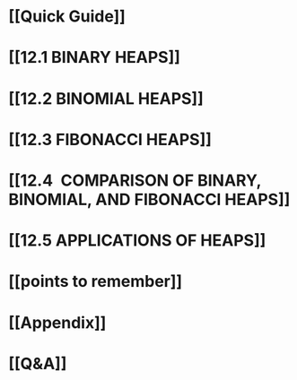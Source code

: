 # [[Quick Guide]]

# [[12.1 BINARY HEAPS]]

# [[12.2 BINOMIAL HEAPS]]

# [[12.3 FIBONACCI HEAPS]]

# [[12.4 COMPARISON OF BINARY, BINOMIAL, AND FIBONACCI HEAPS]]

# [[12.5 APPLICATIONS OF HEAPS]]

# [[points to remember]]

# [[Appendix]]


# [[Q&A]]


